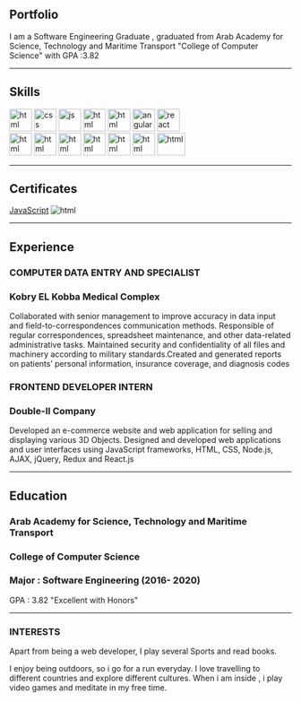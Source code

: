 ## Portfolio

I am a Software Engineering Graduate , graduated from Arab Academy for Science, Technology and Maritime Transport "College of Computer Science" with GPA :3.82

---

## Skills

<p align='left'>
  <img src="https://upload.wikimedia.org/wikipedia/commons/thumb/6/61/HTML5_logo_and_wordmark.svg/2048px-HTML5_logo_and_wordmark.svg.png" alt="html" width="40" height="40">
  <img src='https://upload.wikimedia.org/wikipedia/commons/thumb/d/d5/CSS3_logo_and_wordmark.svg/1200px-CSS3_logo_and_wordmark.svg.png' alt="css" width="40" height="40">
   <img src='https://upload.wikimedia.org/wikipedia/commons/6/6a/JavaScript-logo.png' height='40' width='auto' alt="js">
  <img src="https://upload.wikimedia.org/wikipedia/commons/0/0d/C_Sharp_wordmark.svg" alt="html" width="40" height="40">
  <img src="https://upload.wikimedia.org/wikipedia/commons/a/a3/.NET_Logo.svg" alt="html" width="40" height="40">
  <img src="https://angular.io/assets/images/logos/angular/angular.svg" alt="angular" width="40" height="40"/>
  <img src="https://upload.wikimedia.org/wikipedia/commons/thumb/a/a7/React-icon.svg/1280px-React-icon.svg.png" alt="react" width="40" height="40"/>
  <br>
  <img src="https://upload.wikimedia.org/wikipedia/commons/c/c3/Python-logo-notext.svg" alt="html" width="40" height="40">
   <img src="https://upload.wikimedia.org/wikipedia/commons/4/49/Redux.png" alt="html" width="40" height="40">
   <img src="https://upload.wikimedia.org/wikipedia/commons/6/67/NodeJS.png" alt="html" width="40" height="40">
  <img src="https://upload.wikimedia.org/wikipedia/commons/3/34/Java_20131025_1864663017.jpg" alt="html" width="40" height="40">
  <img src="https://upload.wikimedia.org/wikipedia/commons/thumb/8/87/Sql_data_base_with_logo.png/640px-Sql_data_base_with_logo.png" alt="html" width="40" height="40">
   <img src="https://upload.wikimedia.org/wikipedia/commons/0/0a/MySQL_textlogo.svg" alt="html" width="40" height="40">
     <img src="https://upload.wikimedia.org/wikipedia/commons/9/93/MongoDB_Logo.svg" alt="html" width="50" height="40">


</p>

---

## Certificates
 
 <p>
   <a href="https://drive.google.com/file/d/1NPGYCQZKvJB94C-8DoheLWMd9cEWeY8z/view">JavaScript</a>
    <img src="https://drive.google.com/file/d/1NPGYCQZKvJB94C-8DoheLWMd9cEWeY8z/view" alt="html">
 </p>

---

## Experience

### **COMPUTER DATA ENTRY AND SPECIALIST**
### Kobry EL Kobba Medical Complex

 Collaborated with senior management to improve accuracy in data input and field-to-correspondences communication methods. Responsible of regular correspondences, spreadsheet maintenance, and other data-related administrative tasks. Maintained security and confidentiality of all files and machinery according to military standards.Created and generated reports on patients’ personal information, insurance coverage, and diagnosis codes

### **FRONTEND DEVELOPER INTERN**
### Double-II Company

 Developed an e-commerce website and web application for selling and displaying various 3D Objects. Designed and developed web applications and user interfaces using JavaScript frameworks, HTML, CSS, Node.js, AJAX, jQuery, Redux and React.js
 
---

## Education

### **Arab Academy for Science, Technology and Maritime Transport**
### College of Computer Science 
### Major : Software Engineering (2016- 2020)
GPA : 3.82 "Excellent with Honors"

---

### INTERESTS
Apart from being a web developer, I play several Sports and read books.

I enjoy being outdoors, so i go for a run everyday. I love travelling to different countries and explore different cultures. When i am inside , i play video games and meditate in my free time.

